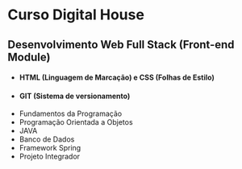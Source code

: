 # Curso Digital House
 ## Desenvolvimento Web Full Stack (Front-end Module)

 - #### HTML (Linguagem de Marcação) e CSS (Folhas de Estilo)
 - #### GIT (Sistema de versionamento)
 - Fundamentos da Programação
 - Programação Orientada a Objetos
 - JAVA
 - Banco de Dados
 - Framework Spring
 - Projeto Integrador
